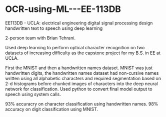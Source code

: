 # OCR-using-ML---EE-113DB
EE113DB - UCLA: electrical engineering digital signal processing design
handwritten text to speech using deep learning

2-person team with Brian Tehrani.

Used deep learning to perform optical character recognition on two datasets of increasing difficulty as the capstone project for my B.S. in EE at UCLA.

First the MNIST and then a handwritten names dataset. MNIST was just handwritten digits, the handwritten names dataset had non-cursive names written using all alphabetic characters and required segmentation based on 2-d histograms before chunked images of characters into the deep neural network for classification. Used python to convert final model output to speech using system calls.

93% accuracry on character classification using handwritten names.
98% accuracy on digit classification using MNIST.
